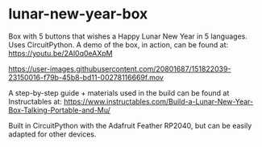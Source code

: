# lunar-new-year-box
Box with 5 buttons that wishes a Happy Lunar New Year in 5 languages. Uses CircuitPython.
A demo of the box, in action, can be found at:
https://youtu.be/2Al0q0eAXpM

https://user-images.githubusercontent.com/20801687/151822039-23150016-f79b-45b8-bd11-00278116669f.mov

A step-by-step guide + materials used in the build can be found at Instructables at:
https://www.instructables.com/Build-a-Lunar-New-Year-Box-Talking-Portable-and-Mu/

Built in CircuitPython with the Adafruit Feather RP2040, but can be easily adapted for other devices.
